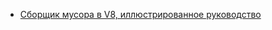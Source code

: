 * [Сборщик мусора в V8, иллюстрированное руководство](/articles/%D0%A1%D0%B1%D0%BE%D1%80%D1%89%D0%B8%D0%BA%20%D0%BC%D1%83%D1%81%D0%BE%D1%80%D0%B0%20%D0%B2%20V8%2C%20%D0%B8%D0%BB%D0%BB%D1%8E%D1%81%D1%82%D1%80%D0%B8%D1%80%D0%BE%D0%B2%D0%B0%D0%BD%D0%BD%D0%BE%D0%B5%20%D1%80%D1%83%D0%BA%D0%BE%D0%B2%D0%BE%D0%B4%D1%81%D1%82%D0%B2%D0%BE.md)
